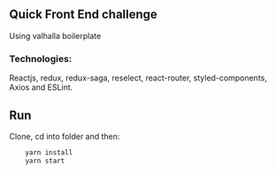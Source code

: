 ## Quick Front End challenge

Using valhalla boilerplate

### Technologies:
Reactjs, redux, redux-saga, reselect, react-router, styled-components, Axios and ESLint.


## Run
Clone, cd into folder and then:

```bash
    yarn install
    yarn start
```
